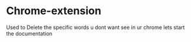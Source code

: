 # Chrome-extension
Used to Delete the specific  words u dont want  see in ur chrome 
lets start the documentation

